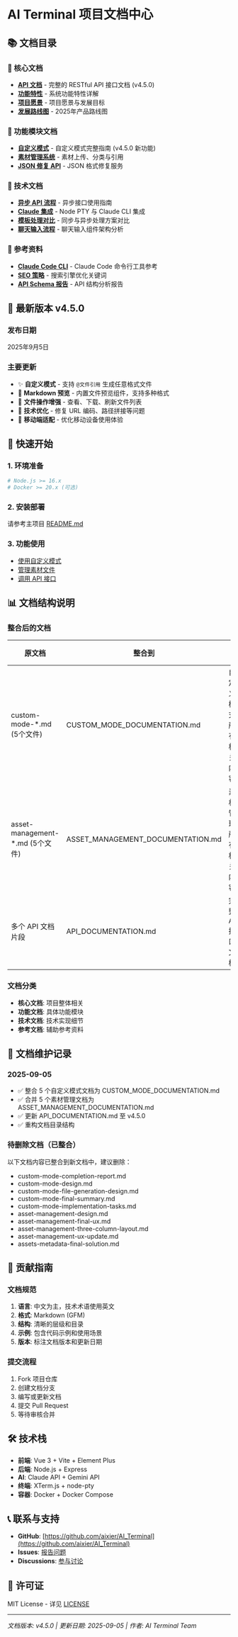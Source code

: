 # AI Terminal 项目文档中心

## 📚 文档目录

### 🎯 核心文档
- [**API 文档**](./API_DOCUMENTATION.md) - 完整的 RESTful API 接口文档 (v4.5.0)
- [**功能特性**](./FEATURES.md) - 系统功能特性详解
- [**项目愿景**](./VISION.md) - 项目愿景与发展目标
- [**发展路线图**](./ROADMAP_2025.md) - 2025年产品路线图

### 🚀 功能模块文档
- [**自定义模式**](./CUSTOM_MODE_DOCUMENTATION.md) - 自定义模式完整指南 (v4.5.0 新功能)
- [**素材管理系统**](./ASSET_MANAGEMENT_DOCUMENTATION.md) - 素材上传、分类与引用
- [**JSON 修复 API**](./JSON_REPAIR_API.md) - JSON 格式修复服务

### 🔧 技术文档
- [**异步 API 流程**](./async-api-usage-flow.md) - 异步接口使用指南
- [**Claude 集成**](./node-pty-claude-integration.md) - Node PTY 与 Claude CLI 集成
- [**模板处理对比**](./template-async-processing-comparison.md) - 同步与异步处理方案对比
- [**聊天输入流程**](./chat-input-flow-analysis.md) - 聊天输入组件架构分析

### 📖 参考资料
- [**Claude Code CLI**](./claude-code-cli-reference.md) - Claude Code 命令行工具参考
- [**SEO 策略**](./SEO_KEYWORDS.md) - 搜索引擎优化关键词
- [**API Schema 报告**](./api-schema-report.md) - API 结构分析报告

## 🎉 最新版本 v4.5.0

### 发布日期
2025年9月5日

### 主要更新
- ✨ **自定义模式** - 支持 `@文件引用` 生成任意格式文件
- 📄 **Markdown 预览** - 内置文件预览组件，支持多种格式
- 📁 **文件操作增强** - 查看、下载、刷新文件列表
- 🔧 **技术优化** - 修复 URL 编码、路径拼接等问题
- 📱 **移动端适配** - 优化移动设备使用体验

## 🚀 快速开始

### 1. 环境准备
```bash
# Node.js >= 16.x
# Docker >= 20.x (可选)
```

### 2. 安装部署
请参考主项目 [README.md](../README.md)

### 3. 功能使用
- [使用自定义模式](./CUSTOM_MODE_DOCUMENTATION.md#使用流程)
- [管理素材文件](./ASSET_MANAGEMENT_DOCUMENTATION.md#使用场景)
- [调用 API 接口](./API_DOCUMENTATION.md)

## 📊 文档结构说明

### 整合后的文档
| 原文档 | 整合到 | 说明 |
|--------|--------|------|
| custom-mode-*.md (5个文件) | CUSTOM_MODE_DOCUMENTATION.md | 自定义模式所有相关内容 |
| asset-management-*.md (5个文件) | ASSET_MANAGEMENT_DOCUMENTATION.md | 素材管理所有相关内容 |
| 多个 API 文档片段 | API_DOCUMENTATION.md | 完整 API 接口文档 |

### 文档分类
- **核心文档**: 项目整体相关
- **功能文档**: 具体功能模块
- **技术文档**: 技术实现细节
- **参考文档**: 辅助参考资料

## 🔄 文档维护记录

### 2025-09-05
- ✅ 整合 5 个自定义模式文档为 CUSTOM_MODE_DOCUMENTATION.md
- ✅ 合并 5 个素材管理文档为 ASSET_MANAGEMENT_DOCUMENTATION.md  
- ✅ 更新 API_DOCUMENTATION.md 至 v4.5.0
- ✅ 重构文档目录结构

### 待删除文档（已整合）
以下文档内容已整合到新文档中，建议删除：
- custom-mode-completion-report.md
- custom-mode-design.md
- custom-mode-file-generation-design.md
- custom-mode-final-summary.md
- custom-mode-implementation-tasks.md
- asset-management-design.md
- asset-management-final-ux.md
- asset-management-three-column-layout.md
- asset-management-ux-update.md
- assets-metadata-final-solution.md

## 📝 贡献指南

### 文档规范
1. **语言**: 中文为主，技术术语使用英文
2. **格式**: Markdown (GFM)
3. **结构**: 清晰的层级和目录
4. **示例**: 包含代码示例和使用场景
5. **版本**: 标注文档版本和更新日期

### 提交流程
1. Fork 项目仓库
2. 创建文档分支
3. 编写或更新文档
4. 提交 Pull Request
5. 等待审核合并

## 🛠 技术栈

- **前端**: Vue 3 + Vite + Element Plus
- **后端**: Node.js + Express
- **AI**: Claude API + Gemini API
- **终端**: XTerm.js + node-pty
- **容器**: Docker + Docker Compose

## 📞 联系与支持

- **GitHub**: [https://github.com/aixier/AI_Terminal](https://github.com/aixier/AI_Terminal)
- **Issues**: [报告问题](https://github.com/aixier/AI_Terminal/issues)
- **Discussions**: [参与讨论](https://github.com/aixier/AI_Terminal/discussions)

## 📄 许可证

MIT License - 详见 [LICENSE](../LICENSE)

---

*文档版本: v4.5.0 | 更新日期: 2025-09-05 | 作者: AI Terminal Team*